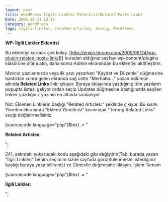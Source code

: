 ```yaml
---
layout: post
title: WordPress İlgili Linkler Eklentisi(Related Posts Link)
Date: 2006-10-31 12:15
Category: WordPress
tags: ilgili-linkler, related-articles, terong, WordPress
---
```


**WP: İlgili Linkler Eklentisi**

Bu eklentiyi kurmak çok kolay.
[http://erwin.terong.com/2005/09/24/wp-plugin-related-posts-link/][]
buradan aldığınız sayfayı wp-content/plugins klasörüne altına atın, daha
sonra Admin ekranından bu eklentiyi aktifleştirin.

Mevcut yazılarınızda veya ilk yazı yazarken "Kaydet ve Düzenle"
düğmesine bastıktan sonra gelen ekranda sağ üstte "Merhaba..." yazan
bölümün altında **Related Links** linki çıkıyor. Buraya tıklayınca
yazdığınız tüm yazıların popupta listesi geliyor ordan seçip Updates
düğmesine bastığınızda seçilen linkler yazdığınız yazının en altında
sıralanıyor.

Not: Eklenen Linklerin başlığı "Related Articles:" şeklinde çıkıyor. Bu
kısmı Yönetim ekranında "Eklenti Yöneticisi" kısmından "Terong Related
Links" seçip değiştirmelisiniz.

[sourcecode language="php"]$text .= "<p style="margin-top:
10px;"><strong>Related Articles:</strong></p>";

​241. satırdaki yukarudaki kodu aşağıdaki gibi değiştirin(Tabi burada
yazan "İlgili Linkler:" benim seçimim sizde sayfada görüntülenmesini
istediğiniz başlığı buraya yaza bilirsiniz) ve Güncelle düğmesine
tıklayın. İşlem Tamam

[sourcecode language="php"]$text .= "<p style="margin-top:
10px;"><strong>İlgili Linkler:</strong></p>";


  [http://erwin.terong.com/2005/09/24/wp-plugin-related-posts-link/]: http://erwin.terong.com/2005/09/24/wp-plugin-related-posts-link/

